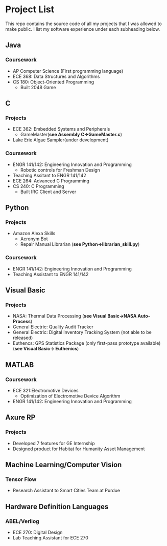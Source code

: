 # Project List

This repo contains the source code of all my projects that I was allowed to make public.  I list my software experience under each subheading below. 

## Java
### Coursework
- AP Computer Science (First programming language)
- ECE 368: Data Structures and Algorithms
- CS 180: Object-Oriented Programming
  - Built 2048 Game
## C
### Projects
- ECE 362: Embedded Systems and Peripherals
  - GameMaster(**see Assembly C->GameMaster.c**)
- Lake Erie Algae Sampler(under development)
### Coursework
  - ENGR 141/142: Engineering Innovation and Programming
    - Robotic controls for Freshman Design
  - Teaching Assitant to ENGR 141/142
  - ECE 264: Advanced C Programming
  - CS 240: C Programming
    - Built IRC Client and Server
## Python
### Projects
- Amazon Alexa Skills
  - Acronym Bot
  - Repair Manual Librarian (**see Python->librarian_skill.py**)
### Coursework
- ENGR 141/142: Engineering Innovation and Programming
- Teaching Assistant to ENGR 141/142
## Visual Basic
### Projects
- NASA: Thermal Data Processing (**see Visual Basic->NASA Auto-Process**)
- General Electric: Quality Audit Tracker
- General Electric: Digital Inventory Tracking System (not able to be released)
- Euthencs: GPS Statistics Package (only first-pass prototype available) (**see Visual Basic-> Euthenics**)
## MATLAB
### Coursework
- ECE 321:Electromotive Devices 
  - Optimization of Electromotive Device Algorithm
- ENGR 141/142: Engineering Innovation and Programming
## Axure RP
### Projects
- Developed 7 features for GE Internship
- Designed product for Habitat for Humanity Asset Management
## Machine Learning/Computer Vision
### Tensor Flow
- Research Assistant to Smart Cities Team at Purdue
## Hardware Definition Languages
### ABEL/Verliog
- ECE 270: Digital Design
- Lab Teaching Assistant for ECE 270
